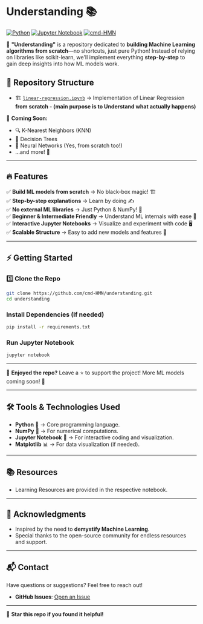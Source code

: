 # Understanding 📚  

[![Python](https://img.shields.io/badge/Python-3.8%2B-blue?style=for-the-badge&logo=python)](https://www.python.org/)  [![Jupyter Notebook](https://img.shields.io/badge/Jupyter-Notebook-orange?style=for-the-badge&logo=jupyter)](https://jupyter.org/) [![cmd-HMN](https://img.shields.io/badge/Contributions-Welcome-brightgreen?style=for-the-badge)](https://github.com/cmd-HMN)  

🚀 **"Understanding"** is a repository dedicated to **building Machine Learning algorithms from scratch**—no shortcuts, just pure Python! Instead of relying on libraries like scikit-learn, we'll implement everything **step-by-step** to gain deep insights into how ML models work.  

## 📂 Repository Structure  
- 🏗️ [`linear-regression.ipynb`](https://github.com/cmd-HMN/understanding/blob/main/linear-regression.ipynb) → Implementation of Linear Regression **from scratch - (main purpose is to Understand what actually happens)**


🔮 **Coming Soon:**  
- 🔍 K-Nearest Neighbors (KNN)  
- 🌳 Decision Trees  
- 🧠 Neural Networks (Yes, from scratch too!)  
- ...and more! 🚀  

---

## 🔥 Features  

✅ **Build ML models from scratch** → No black-box magic! 🏗️  
✅ **Step-by-step explanations** → Learn by doing ✍️  
✅ **No external ML libraries** → Just Python & NumPy! 🐍  
✅ **Beginner & Intermediate Friendly** → Understand ML internals with ease 🎯  
✅ **Interactive Jupyter Notebooks** → Visualize and experiment with code 🖥️  
✅ **Scalable Structure** → Easy to add new models and features 🚀  

---

## ⚡ Getting Started  

### 1️⃣ Clone the Repo  
```sh
git clone https://github.com/cmd-HMN/understanding.git
cd understanding
```

### Install Dependencies (If needed)
```sh
pip install -r requirements.txt
```

### Run Jupyter Notebook
```sh
jupyter notebook
```

---
🌟 **Enjoyed the repo?** Leave a ⭐ to support the project! More ML models coming soon! 🚀  

---

## 🛠️ Tools & Technologies Used  
- **Python** 🐍 → Core programming language.  
- **NumPy** 🧮 → For numerical computations.  
- **Jupyter Notebook** 📓 → For interactive coding and visualization.  
- **Matplotlib** 📊 → For data visualization (if needed).  

---

## 📚 Resources  
- Learning Resources are provided in the respective notebook.

---

## 🙏 Acknowledgments  
- Inspired by the need to **demystify Machine Learning**.  
- Special thanks to the open-source community for endless resources and support.  

---

## 📬 Contact  
Have questions or suggestions? Feel free to reach out!  
- **GitHub Issues**: [Open an Issue](https://github.com/cmd-HMN/understanding/issues)  

---

🌟 **Star this repo if you found it helpful!**
